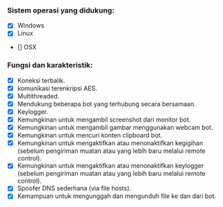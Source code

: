 ### Sistem operasi yang didukung:
  - [x] Windows
  - [x] Linux
  - [] OSX

### Fungsi dan karakteristik:
  - [x] Koneksi terbalik.
  - [x] komunikasi terenkripsi AES.
  - [x] Multithreaded.
  - [x] Mendukung beberapa bot yang terhubung secara bersamaan.
  - [x] Keylogger.
  - [x] Kemungkinan untuk mengambil screenshot dari monitor bot.
  - [x] Kemungkinan untuk mengambil gambar menggunakan webcam bot.
  - [x] Kemungkinan untuk mencuri konten clipboard bot.
  - [x] Kemungkinan untuk mengaktifkan atau menonaktifkan kegigihan (sebelum pengiriman muatan atau yang lebih baru melalui remote control).
  - [x] Kemungkinan untuk mengaktifkan atau menonaktifkan keylogger (sebelum pengiriman muatan atau yang lebih baru melalui remote control).
  - [x] Spoofer DNS sederhana (via file hosts).
  - [x] Kemampuan untuk mengunggah dan mengunduh file ke dan dari bot. <br/> <br/> <br/>
